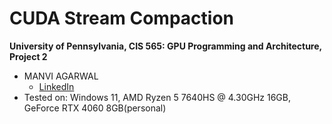 CUDA Stream Compaction
======================

**University of Pennsylvania, CIS 565: GPU Programming and Architecture, Project 2**

* MANVI AGARWAL
  * [LinkedIn](https://www.linkedin.com/in/manviagarwal27/)
* Tested on: Windows 11, AMD Ryzen 5 7640HS @ 4.30GHz 16GB, GeForce RTX 4060 8GB(personal)
